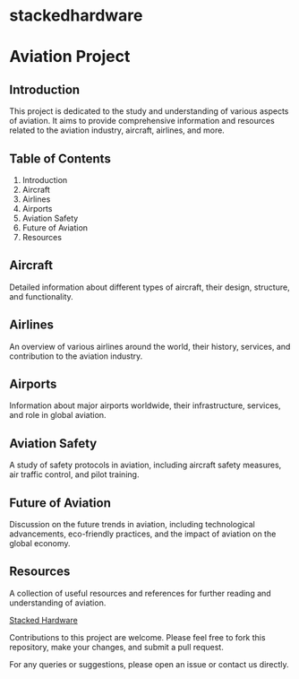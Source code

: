 # stackedhardware

# Aviation Project

## Introduction

This project is dedicated to the study and understanding of various aspects of aviation. It aims to provide comprehensive information and resources related to the aviation industry, aircraft, airlines, and more.

## Table of Contents

1. Introduction
2. Aircraft
3. Airlines
4. Airports
5. Aviation Safety
6. Future of Aviation
7. Resources

## Aircraft

Detailed information about different types of aircraft, their design, structure, and functionality.

## Airlines

An overview of various airlines around the world, their history, services, and contribution to the aviation industry.

## Airports

Information about major airports worldwide, their infrastructure, services, and role in global aviation.

## Aviation Safety

A study of safety protocols in aviation, including aircraft safety measures, air traffic control, and pilot training.

## Future of Aviation

Discussion on the future trends in aviation, including technological advancements, eco-friendly practices, and the impact of aviation on the global economy.

## Resources

A collection of useful resources and references for further reading and understanding of aviation.

[Stacked Hardware]([url](https://www.stackedhardware.com/))

Contributions to this project are welcome. Please feel free to fork this repository, make your changes, and submit a pull request.

For any queries or suggestions, please open an issue or contact us directly.


